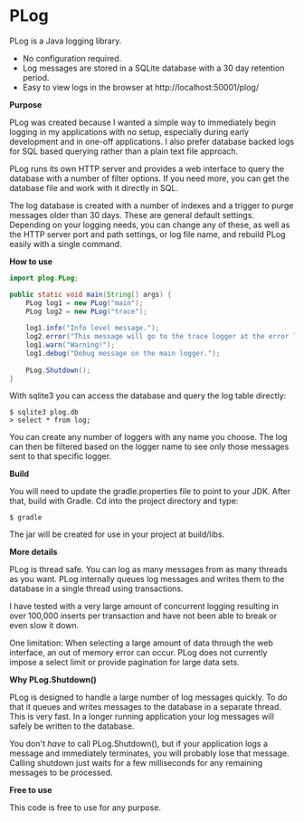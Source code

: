 # PLog

PLog is a Java logging library.

- No configuration required.
- Log messages are stored in a SQLite database with a 30 day retention period.
- Easy to view logs in the browser at http://localhost:50001/plog/

**Purpose**

PLog was created because I wanted a simple way to immediately begin logging in my applications with no setup, especially during early development and in one-off applications. I also prefer database backed logs for SQL based querying rather than a plain text file approach.

PLog runs its own HTTP server and provides a web interface to query the database with a number of filter options. If you need more, you can get the database file and work with it directly in SQL.

The log database is created with a number of indexes and a trigger to purge messages older than 30 days. These are general default settings. Depending on your logging needs, you can change any of these, as well as the HTTP server port and path settings, or log file name, and rebuild PLog easily with a single command.

**How to use**

```java
import plog.PLog;

public static void main(String[] args) {
    PLog log1 = new PLog("main");
    PLog log2 = new PLog("trace");
    
    log1.info("Info level message.");
    log2.error("This message will go to the trace logger at the error log level.");
    log1.warn("Warning!");
    log1.debug("Debug message on the main logger.");
    
    PLog.Shutdown();
}
```

With sqlite3 you can access the database and query the log table directly:

```
$ sqlite3 plog.db
> select * from log;
```

You can create any number of loggers with any name you choose. The log can then be filtered based on the logger name to see only those messages sent to that specific logger.

**Build**

You will need to update the gradle.properties file to point to your JDK. After that, build with Gradle. Cd into the project directory and type:

```
$ gradle
```

The jar will be created for use in your project at build/libs.

**More details**

PLog is thread safe. You can log as many messages from as many threads as you want. PLog internally queues log messages and writes them to the database in a single thread using transactions.

I have tested with a very large amount of concurrent logging resulting in over 100,000 inserts per transaction and have not been able to break or even slow it down.

One limitation: When selecting a large amount of data through the web interface, an out of memory error can occur. PLog does not currently impose a select limit or provide pagination for large data sets.

**Why PLog.Shutdown()**

PLog is designed to handle a large number of log messages quickly. To do that it queues and writes messages to the database in a separate thread. This is very fast.
In a longer running application your log messages will safely be written to the database.

You don't *have* to call PLog.Shutdown(), but if your application logs a message and immediately terminates, you will probably lose that message. Calling shutdown just waits for a few milliseconds for any remaining messages to be processed.

**Free to use**

This code is free to use for any purpose.
